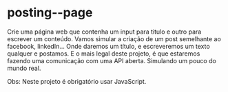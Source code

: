 # posting--page

Crie uma página web que contenha um input para titulo e outro para escrever um conteúdo. Vamos simular a criação de um post semelhante ao facebook, linkedIn... Onde daremos um título, e escreveremos um texto qualquer e postamos. E o mais legal deste projeto, é que estaremos fazendo uma comunicação com uma API aberta. Simulando um pouco do mundo real.

Obs: Neste projeto é obrigatório usar JavaScript.
